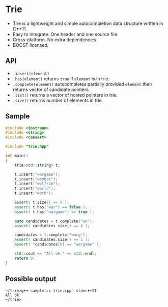 Trie
====

- Trie is a lightweight and simple autocompletion data structure written in C++11.
- Easy to integrate. One header and one source file.
- Cross-platform. No extra dependencies.
- BOOST licensed.

API
---
- `.insert(element)`
- `.has(element)` returns `true` if `element` is in trie.
- `.complete(element)` autocompletes partially provided `element` then returns vector of candidate pointers.
- `.list()` returns a vector of hosted pointers in trie.
- `.size()` returns number of elements in trie.

Sample
------
```c++
#include <iostream>
#include <string>
#include <cassert>

#include "trie.hpp"

int main()
{
    trie<std::string> t;

    t.insert("wargame");
    t.insert("wombat");
    t.insert("wolfram");
    t.insert("world");
    t.insert("work");

    assert( t.size() == 5 );
    assert( t.has("war") == false );
    assert( t.has("wargame") == true );

    auto candidates = t.complete("wo");
    assert( candidates.size() == 4 );

    candidates = t.complete("warg");
    assert( candidates.size() == 1 );
    assert( *candidates[0] == "wargame" );

    std::cout << "All ok." << std::endl;
    return 0;
}
```

Possible output
---------------
```
~/trie>g++ sample.cc trie.cpp -std=c++11
All ok.
~/trie>
```
